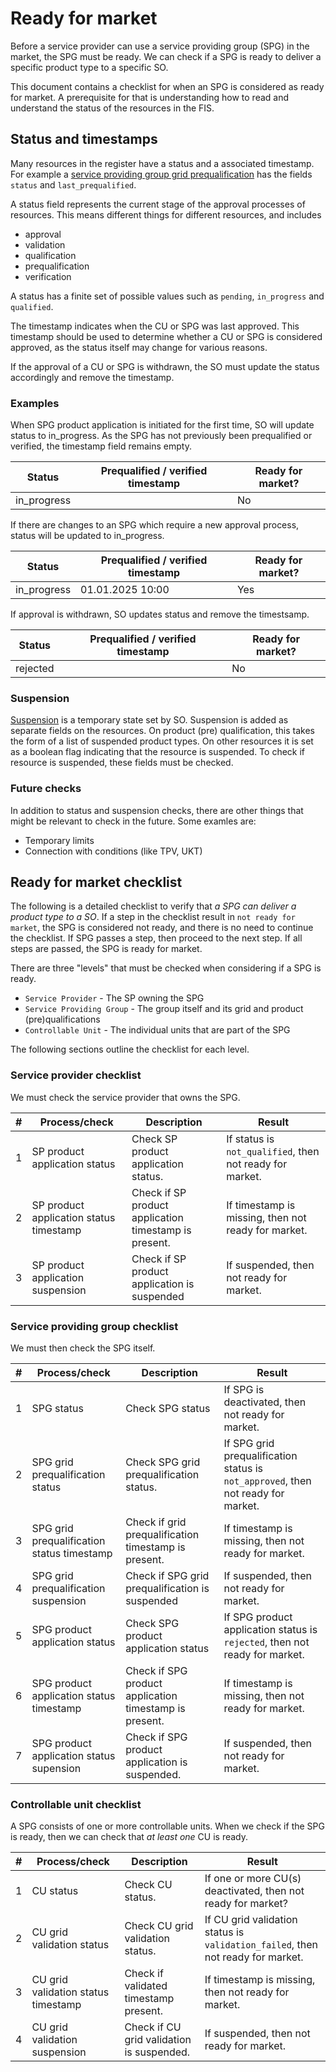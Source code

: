 # Ready for market

Before a service provider can use a service providing group (SPG) in the market,
the SPG must be ready. We can check if a SPG is ready to deliver a specific
product type to a specific SO.

This document contains a checklist for when an SPG is considered as ready for
market. A prerequisite for that is understanding how to read and understand the
status of the resources in the FIS.

## Status and timestamps

Many resources in the register have a status and a associated timestamp. For
example a
[service providing group grid prequalification](../resources/service_providing_group_grid_prequalification.md)
has the fields `status` and `last_prequalified`.

A status field represents the current stage of the approval processes of
resources. This means different things for different resources, and includes

* approval
* validation
* qualification
* prequalification
* verification

A status has a finite set of possible values such as `pending`, `in_progress`
and `qualified`.

The timestamp indicates when the CU or SPG was last
approved. This timestamp should be used to determine whether a CU or SPG is
considered approved, as the status itself may change for various reasons.

If the approval of a CU or SPG is withdrawn, the SO must update the status
accordingly and remove the timestamp.

### Examples

When SPG product application is initiated for the first time, SO will update
status to in_progress. As the SPG has not previously been prequalified or
verified, the timestamp field remains empty.

| Status      | Prequalified / verified timestamp | Ready for market? |
|-------------|-----------------------------------|-------------------|
| in_progress |                                   | No                |

If there are changes to an SPG which require a new approval process, status
will be updated to in_progress.

| Status      | Prequalified / verified timestamp | Ready for market? |
|-------------|-----------------------------------|-------------------|
| in_progress | 01.01.2025 10:00                  | Yes               |

If approval is withdrawn, SO updates status and remove the timestsamp.

| Status   | Prequalified / verified timestamp | Ready for market? |
|----------|-----------------------------------|-------------------|
| rejected |                                   | No                |

### Suspension

[Suspension](./suspension.md) is a temporary state set by SO. Suspension is
added as separate fields on the resources. On product (pre) qualification, this
takes the form of a list of suspended product types. On other resources it is
set as a boolean flag indicating that the resource is suspended. To check if
resource is suspended, these fields must be checked.

### Future checks

In addition to status and suspension checks, there are other things that might
be relevant to check in the future. Some examles are:

* Temporary limits
* Connection with conditions (like TPV, UKT)

## Ready for market checklist

The following is a detailed checklist to verify that _a SPG can deliver a
product type to a SO_. If a step in the checklist result in
`not ready for market`, the SPG is considered not ready, and there is no need to
continue the checklist. If SPG passes a step, then proceed to the next step. If
all steps are passed, the SPG is ready for market.

There are three "levels" that must be checked when considering if a SPG is ready.

* `Service Provider` - The SP owning the SPG
* `Service Providing Group` - The group itself and its grid and product (pre)qualifications
* `Controllable Unit` - The individual units that are part of the SPG

The following sections outline the checklist for each level.

### Service provider checklist

We must check the service provider that owns the SPG.

| # | Process/check                           | Description                                           | Result                                                   |
|---|-----------------------------------------|-------------------------------------------------------|----------------------------------------------------------|
| 1 | SP product application status           | Check SP product application status.                  | If status is `not_qualified`, then not ready for market. |
| 2 | SP product application status timestamp | Check if SP product application timestamp is present. | If timestamp is missing, then not ready for market.      |
| 3 | SP product application suspension       | Check if SP product application is suspended          | If suspended, then not ready for market.                 |

### Service providing group checklist

We must then check the SPG itself.

| # | Process/check                              | Description                                            | Result                                                                             |
|---|--------------------------------------------|--------------------------------------------------------|------------------------------------------------------------------------------------|
| 1 | SPG status                                 | Check SPG status                                       | If SPG is deactivated, then not ready for market.                                  |
| 2 | SPG grid prequalification status           | Check SPG grid prequalification status.                | If SPG grid prequalification status is  `not_approved`, then not ready for market. |
| 3 | SPG grid prequalification status timestamp | Check if grid prequalification timestamp is present.   | If timestamp is missing, then not ready for market.                                |
| 4 | SPG grid prequalification suspension       | Check if SPG grid prequalification is suspended        | If suspended, then not ready for market.                                           |
| 5 | SPG product application status             | Check SPG product application status                   | If SPG product application status is `rejected`, then not ready for market.        |
| 6 | SPG product application status timestamp   | Check if SPG product application timestamp is present. | If timestamp is missing, then not ready for market.                                |
| 7 | SPG product application status supension   | Check if SPG product application is suspended.         | If suspended, then not ready for market.                                           |

### Controllable unit checklist

A SPG consists of one or more controllable units. When we check if the SPG is
ready, then we can check that _at least one_ CU is ready.

| # | Process/check                       | Description                               | Result                                                                          |
|---|-------------------------------------|-------------------------------------------|---------------------------------------------------------------------------------|
| 1 | CU status                           | Check CU status.                          | If one or more CU(s) deactivated, then not ready for market?                    |
| 2 | CU grid validation status           | Check CU grid validation status.          | If CU grid validation status is `validation_failed`, then not ready for market. |
| 3 | CU grid validation status timestamp | Check if validated timestamp present.     | If timestamp is missing, then not ready for market.                             |
| 4 | CU grid validation suspension       | Check if CU grid validation is suspended. | If suspended, then not ready for market.                                        |
